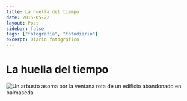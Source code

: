 ```yaml
---
title: La huella del tiempo
date: 2015-05-22
layout: Post
sidebar: false
tags: ["fotografía", "fotodiario"]
excerpt: Diario fotográfico
---
```


# La huella del tiempo

<img src="~@images/la-huella-del-tiempo.jpg" alt="Un arbusto asoma por la ventana rota de un edificio abandonado en balmaseda" />
